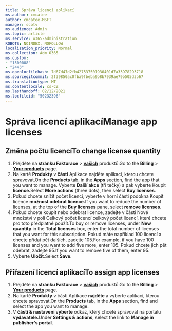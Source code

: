 ```yaml
---
title: Správa licencí aplikací
ms.author: cmcatee
author: cmcatee-MSFT
manager: scotv
ms.audience: Admin
ms.topic: article
ms.service: o365-administration
ROBOTS: NOINDEX, NOFOLLOW
localization_priority: Normal
ms.collection: Adm_O365
ms.custom:
- "1500008"
- "2443"
ms.openlocfilehash: 7d67d47d2fb427537501930401d7a33978293718
ms.sourcegitcommit: 2f39850ac0fba9fbeba9b8b7939ae79b505d3b67
ms.translationtype: MT
ms.contentlocale: cs-CZ
ms.lasthandoff: 02/12/2021
ms.locfileid: "50232396"
---
```

# <a name="manage-app-licenses"></a><span data-ttu-id="ee5fe-102">Správa licencí aplikací</span><span class="sxs-lookup"><span data-stu-id="ee5fe-102">Manage app licenses</span></span>

## <a name="to-change-license-quantity"></a><span data-ttu-id="ee5fe-103">Změna počtu licencí</span><span class="sxs-lookup"><span data-stu-id="ee5fe-103">To change license quantity</span></span>

1. <span data-ttu-id="ee5fe-104">Přejděte na **stránku Fakturace**  >  **[vašich](https://go.microsoft.com/fwlink/p/?linkid=842054)** produktů.</span><span class="sxs-lookup"><span data-stu-id="ee5fe-104">Go to the **Billing** > **[Your products](https://go.microsoft.com/fwlink/p/?linkid=842054)** page.</span></span>
2. <span data-ttu-id="ee5fe-105">Na kartě **Produkty** v **části** Aplikace najděte aplikaci, kterou chcete spravovat.</span><span class="sxs-lookup"><span data-stu-id="ee5fe-105">On the **Products** tab, in the **Apps** section, find the app that you want to manage.</span></span> <span data-ttu-id="ee5fe-106">Vyberte **Další akce** (tři tečky) a pak vyberte Koupit **licence.**</span><span class="sxs-lookup"><span data-stu-id="ee5fe-106">Select **More actions** (three dots), then select **Buy licenses**.</span></span>
3. <span data-ttu-id="ee5fe-107">Pokud chcete snížit počet licencí, vyberte v horní  části podokna Koupit licence **možnost odebrat licence.**</span><span class="sxs-lookup"><span data-stu-id="ee5fe-107">If you want to reduce the number of licenses, at the top of the **Buy licenses** pane, select **remove licenses**.</span></span>
4. <span data-ttu-id="ee5fe-108">Pokud chcete koupit nebo  odebrat licence,  zadejte v části Nové množství v poli Celkový počet licencí celkový počet licencí, které chcete pro toto předplatné použít.</span><span class="sxs-lookup"><span data-stu-id="ee5fe-108">To buy or remove licenses, under **New quantity** in the **Total licenses** box, enter the total number of licenses that you want for this subscription.</span></span> <span data-ttu-id="ee5fe-109">Pokud máte například 100 licencí a chcete přidat pět dalších, zadejte 105.</span><span class="sxs-lookup"><span data-stu-id="ee5fe-109">For example, if you have 100 licenses and you want to add five more, enter 105.</span></span> <span data-ttu-id="ee5fe-110">Pokud chcete jich pět odebrat, zadejte 95.</span><span class="sxs-lookup"><span data-stu-id="ee5fe-110">If you want to remove five of them, enter 95.</span></span>
5. <span data-ttu-id="ee5fe-111">Vyberte **Uložit**.</span><span class="sxs-lookup"><span data-stu-id="ee5fe-111">Select **Save**.</span></span>

## <a name="to-assign-app-licenses"></a><span data-ttu-id="ee5fe-112">Přiřazení licencí aplikací</span><span class="sxs-lookup"><span data-stu-id="ee5fe-112">To assign app licenses</span></span>

1. <span data-ttu-id="ee5fe-113">Přejděte na **stránku Fakturace**  >  **[vašich](https://go.microsoft.com/fwlink/p/?linkid=842054)** produktů.</span><span class="sxs-lookup"><span data-stu-id="ee5fe-113">Go to the **Billing** > **[Your products](https://go.microsoft.com/fwlink/p/?linkid=842054)** page.</span></span>
2. <span data-ttu-id="ee5fe-114">Na kartě **Produkty** v části Aplikace **najděte** a vyberte aplikaci, kterou chcete spravovat.</span><span class="sxs-lookup"><span data-stu-id="ee5fe-114">On the **Products** tab, in the **Apps** section, find and select the app you want to manage.</span></span>
3. <span data-ttu-id="ee5fe-115">V **části & nastavení vyberte** odkaz, který chcete spravovat na portálu **vydavatele.**</span><span class="sxs-lookup"><span data-stu-id="ee5fe-115">Under **Settings & actions**, select the link to **Manage in publisher's portal**.</span></span>